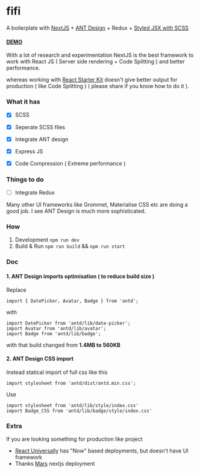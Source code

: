 # **fifi**

A boilerplate with [NextJS](https://github.com/zeit/next.js/) + [ANT Design](ant.design) + Redux + [Styled JSX with SCSS](https://www.npmjs.com/package/@zeit/next-sass)

#### [DEMO](https://fifi-ashinga.herokuapp.com/)

With a lot of research and experimentation NextJS is the best framework to work with React JS ( Server side rendering + Code Splitting ) and better performance.

whereas working with [React Starter Kit](https://github.com/kriasoft/react-starter-kit) doesn't give better output for production ( like Code Splitting ) ( please share if you know how to do it ).

### What it has

- [x] SCSS
- [x] Seperate SCSS files
- [x] Integrate ANT design
- [x] Express JS
- [x] Code Compression ( Extreme performance )


### Things to do

- [ ] Integrate Redux



Many other UI frameworks like Grommet, Materialise CSS etc are doing a good job. I see ANT Design is much more sophisticated.

### How

1. Development ```npm run dev```
2. Build & Run ```npm run build``` &&  ```npm run start```

### Doc

#### 1. ANT Design imports optimisation ( to reduce build size )

Replace
```
import { DatePicker, Avatar, Badge } from 'antd';
```
with
```
import DatePicker from 'antd/lib/date-picker';
import Avatar from 'antd/lib/avatar';
import Badge from 'antd/lib/badge';
```

with that build changed from **1.4MB to 560KB**

#### 2. ANT Design CSS import

Instead statical import of full css  like this
```
import stylesheet from 'antd/dist/antd.min.css';
```
Use
```
import stylesheet from 'antd/lib/style/index.css'
import Badge_CSS from 'antd/lib/badge/style/index.css'
```


### Extra

If you are looking something for production like project
- [React Universally](https://github.com/ctrlplusb/react-universally) has "Now" based deployments, but doesn't have UI framework
- Thanks [Mars](https://github.com/mars/heroku-nextjs) nextjs deployment
